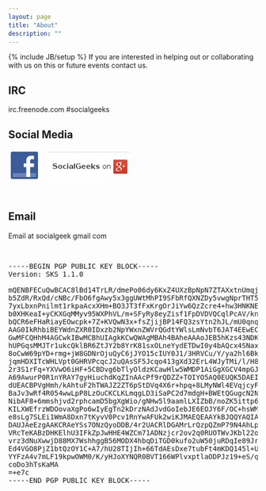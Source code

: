 ```yaml
---
layout: page
title: "About"
description: ""
---
```

{% include JB/setup %}
	 If you are interested in helping out or collaborating with us on this or future events contact us.  

<h2>IRC</h2>
irc.freenode.com  #socialgeeks  

<h2>Social Media</h2>
<div style="padding:5px;">
	<div style="width:75px;float:left;"><a href="http://facebook.com/SocialGeeks" target="_blank"><img src="/assets/themes/twitter/images/f_logo.jpg" alt="SocialGeeks on Facebook" width="55" height="55" border="0" valign="top" /></a></div>
	<!-- <div style="width:350px;float:left;font-size:115%;">** Join us on irc.freenode.com #socialgeeks **</div> -->
	<div><a href="https://plus.google.com/u/0/communities/106505106683254618351" target="_blank"><img src="/assets/themes/twitter/images/g+.png" valign="top" alt="SocialGeeks on Google Plus" title="SocialGeeks on Google Plus" /></a></div>
  </div>
 <p>&nbsp;</p>
<h2>Email</h2>
Email at  socialgeek gmail com  
 <p>&nbsp;</p>
 
<pre>
-----BEGIN PGP PUBLIC KEY BLOCK-----
Version: SKS 1.1.0

mQENBFECuQwBCAC8lBd14TrLR/dmePo06dy6KxZ4UXzBpNpN7ZTAXxtnUmqjpXR3Z96fLnU9
b5ZdR/RxQd/cNBc/FbO6fgAwy5x3ggUWtMhPI9SFbRfQXNZDy5vwgNprTHT5s0ENe9kNYTyr
7yxLbxnPnilmt1rkpaAcxXHm+BO3JT3fFxKrgOrJiYw6QzZcre4+hw3HNKNEQGro6couTaww
b0XHKeaI+yCKXGqMMyv95WXPhVL/m+SFyRy8eyZisf1FpDVDVQCqlPcAV/knV7orrHSA/pzj
bQCR6eFHaRiayEOwcpk+7Z+KVQwN3x+fsZjijBP14FQ3zsYtn2hJL/mU0qnqq9VMxXSJABEB
AAG0IkRhbiBEYWdnZXR0IDxzb2NpYWxnZWVrQGdtYWlsLmNvbT6JAT4EEwECACgFAlECuQwC
GwMFCQHhM4AGCwkIBwMCBhUIAgkKCwQWAgMBAh4BAheAAAoJEB5hKzs43NDK3XAH+wTNmTzw
hUPGqsMMJTr1ukcQklBR6ZtJY2b8YrK81sxOLneYydETDwI0y4bAQcx4SNaxL7b3+sOPh/+K
8oCwW69pYD+rmg+jW8GDNrOjuQyC6jJYO15cIUY0J1/3HRVCu/Y/ya2hl6Bkyhx+rjSQf3P/
jqmHDXITcWHLVpt0GHRVPcqcJ2uQAsSF5Jcqo413gXd32ErL4WJyTMi/l/H8DGiWd7J3kejF
2r3S1rFq+YXVwO6iHF+5CBDvg6bTlyOldzKCawHlw5WMDP1AiGgXGCV4mpGJKW7kZbnEUIpA
A69AwurP0R1nYRAY7gyHiuchdKqZInAAcPf9rQDZZ+TOIYO5AQ0EUQK5DAEIAK4OXyTyC9G3
dUEACBPVgHmh/kAhtuF2hTWAJZ2ZT6pStDVq4X6r+hpq+8LMyNWl4EVqjcyFfmP4PXfokGae
BaJv3wRf4R054wwLpP8LzOuCKCLKLmqgLD3iSaPC2d7mdgH+BWEtQGugcN2NSuR67w7mQqF/
NibAF8+6mmshjvd2rphcamD5bgXgWio/gNHw5l9aamlLXIZbB/noZK5ittp6Q5IoBu2C4zr4
KILXWEfrzWDOovaXgPo6wIyEgTn2kDrzNAdJvdGoIebJE6EOJY6F/OC+hsWM3HJWV6lnaHaR
e8sLg7SLEi1WmA8Dxn7tKyvV0Pcv1RnYwAFUk2wiKJMAEQEAAYkBJQQYAQIADwUCUQK5DAIb
DAUJAeEzgAAKCRAeYSs7ONzQyoDDB/4r2UACRlDGAMrLrQzpQZmP79N4AhLpzQLGk+mpVWnD
VRcTeKABzDHKElhU3IFkZpJwHHE4WZCm71ADNzjcr2ov2q0RUOTWvJKbl22o+4g7OLcsucJv
vrz3dNuXwwjD88MX7WshhggB56MODX4hbqDiTGD0kufo2uW50juRDqIe89JrsQPJkFaUw+9h
Ed4VGO8PjZ1btQzOY1C+A7/hU28TIjIh+66TdAEsDxe7tubFt4mKDQ145l+UTXNvkX04WMcR
YYFzA4v7mLF19kpwOWM0/K/yHJoXYNQR0BVT166WPlvxptlaODPJz19+eS/q7QGa7hzbmf7i
coDo3hTsKaMA
=+e7c
-----END PGP PUBLIC KEY BLOCK-----
</pre>
